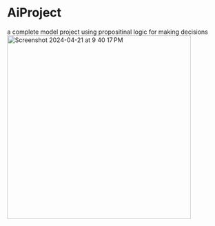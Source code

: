 # AiProject

 a complete model project using propositinal logic for making decisions  
<img width="426" alt="Screenshot 2024-04-21 at 9 40 17 PM" src="https://github.com/whoamif/Planty-z/assets/104981945/3fc775e4-b719-45b3-b2c4-fab65562b498">
